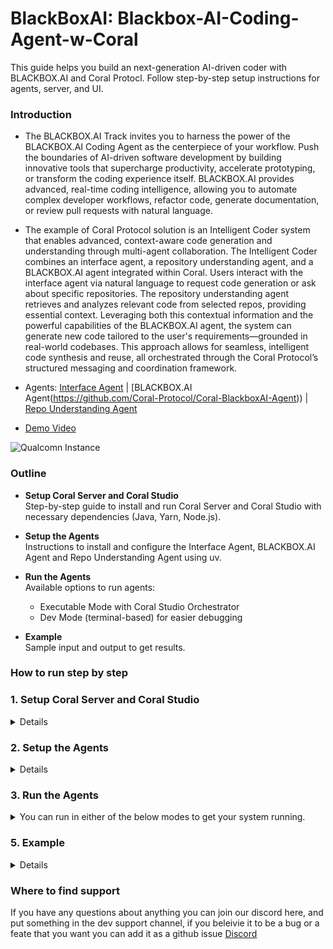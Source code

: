 # BlackBoxAI: Blackbox-AI-Coding-Agent-w-Coral

This guide helps you build an next-generation AI-driven coder with BLACKBOX.AI and Coral Protocl. Follow step-by-step setup instructions for agents, server, and UI.

### Introduction

- The BLACKBOX.AI Track invites you to harness the power of the BLACKBOX.AI Coding Agent as the centerpiece of your workflow. Push the boundaries of AI-driven software development by building innovative tools that supercharge productivity, accelerate prototyping, or transform the coding experience itself. BLACKBOX.AI provides advanced, real-time coding intelligence, allowing you to automate complex developer workflows, refactor code, generate documentation, or review pull requests with natural language.

- The example of Coral Protocol solution is an Intelligent Coder system that enables advanced, context-aware code generation and understanding through multi-agent collaboration. The Intelligent Coder combines an interface agent, a repository understanding agent, and a BLACKBOX.AI agent integrated within Coral. Users interact with the interface agent via natural language to request code generation or ask about specific repositories. The repository understanding agent retrieves and analyzes relevant code from selected repos, providing essential context. Leveraging both this contextual information and the powerful capabilities of the BLACKBOX.AI agent, the system can generate new code tailored to the user's requirements—grounded in real-world codebases. This approach allows for seamless, intelligent code synthesis and reuse, all orchestrated through the Coral Protocol’s structured messaging and coordination framework.
- Agents: [Interface Agent](https://github.com/Coral-Protocol/Coral-Interface-Agent) | [BLACKBOX.AI Agent(https://github.com/Coral-Protocol/Coral-BlackboxAI-Agent)) | [Repo Understanding Agent](https://github.com/Coral-Protocol/Coral-RepoUnderstanding-Agent) 
- [Demo Video](https://drive.google.com/file/d/1yE9p_h9-WMPu_lb21q-GR84gkiZbhqXu/view?usp=sharing)

![Qualcomn Instance](images/Monzo_agent_new.png)  

### Outline

- **Setup Coral Server and Coral Studio**  
  Step-by-step guide to install and run Coral Server and Coral Studio with necessary dependencies (Java, Yarn, Node.js).

- **Setup the Agents**  
  Instructions to install and configure the Interface Agent, BLACKBOX.AI Agent and Repo Understanding Agent using uv.

- **Run the Agents**  
  Available options to run agents:
  - Executable Mode with Coral Studio Orchestrator  
  - Dev Mode (terminal-based) for easier debugging  

- **Example**  
  Sample input and output to get results.


### How to run step by step

### 1. Setup Coral Server and Coral Studio

<details>

- To setup the [Coral Server](https://github.com/Coral-Protocol/coral-server) and [Coral Studio UI](https://github.com/Coral-Protocol/coral-studio), follow the steps given in repository to install.

- In order to test if both are working, open the same instance in two terminals and run both simultaneously.

```bash
# run studio
yarn dev
```
- You will see both running like this simultaneously if succesful and should be able to access Coral Studio from your browser.

![Coral Server and Studio Running](images/server-studio.png)

- On Coral Studio, ensure the connection to Coral Server.

![Coral Server and Studio Connection UI](images/coral-connection.png)

<details>

<summary>Install Java if UNAVAILABLE in order to run Coral Server</summary>

Install Java

```bash

# Apt update
sudo apt update

# Install the JDK
sudo apt install openjdk-17-jdk

# Check version
java -version
```

Run Coral Server

```bash

./gradlew run

```

</details>

<details>

<summary>Install Yarn if UNAVAILABLE in order to run Coral Studio</summary>

Install Yarn

```bash
# Download and install nvm:
curl -o- https://raw.githubusercontent.com/nvm-sh/nvm/v0.40.3/install.sh | bash

# in lieu of restarting the shell
\. "$HOME/.nvm/nvm.sh"

# Download and install Node.js:
nvm install 22

# Verify the Node.js version:
node -v # Should print "v22.17.0".
nvm current # Should print "v22.17.0".

# Download and install Yarn:
corepack enable yarn

# Verify Yarn version:
yarn -v

# Install from yarn
yarn install

# Allow port for eternal access
sudo ufw allow 5173

```

Run Coral Studio

```bash

yarn dev

```

</details>

</details>

### 2. Setup the Agents

<details>  

- Terminate the Coral Server and Coral Studio connections from above and start below steps.
- In this example, we are using the agents: [Interface Agent](https://github.com/Coral-Protocol/Coral-Interface-Agent),[BLACKBOX.AI Agent]([Coral-BlackboxAI-Agent](https://github.com/Coral-Protocol/Coral-BlackboxAI-Agent)), and [Repo Understanding Agent](https://github.com/Coral-Protocol/Coral-RepoUnderstanding-Agent) .  
- Please click on the link and set up the agents by following the setup instructions in the repository.  
- Check the output below to see how the terminal will look after succesfull installation, keep in mind the directory you are at while doing `uv sync`.


</details>

### 3. Run the Agents

<details>

<summary>You can run in either of the below modes to get your system running.</summary>

#### 1. Executable Mode

<details>

- The Executable Mode is part of the Coral Protocol Orchestrator which works with [Coral Studio UI](https://github.com/Coral-Protocol/coral-studio).  

- Checkout: [How to Build a Multi-Agent System with Awesome Open Source Agents using Coral Protocol](https://github.com/Coral-Protocol/existing-agent-sessions-tutorial-private-temp).  

- Update the file: `coral-server/src/main/resources/application.yaml` with the details below. 

```bash
# replace "root" with YOUR/PROJECT/DIRECTORY if different

applications:
  - id: "app"
    name: "Default Application"
    description: "Default application for testing"
    privacyKeys:
      - "default-key"
      - "public"
      - "priv"

registry:
  interface:
    options:
      - name: "API_KEY"
        type: "string"
        description: "API key for the service"
    runtime:
      type: "executable"
      command: ["bash", "-c", "/root/Coral-Interface-Agent/run_agent.sh main.py"]
      environment:
        - name: "API_KEY"
          from: "API_KEY"
        - name: "MODEL_NAME"
          value: "gpt-4.1"
        - name: "MODEL_PROVIDER"
          value: "openai"
        - name: "MODEL_TOKEN"
          value: "16000"
        - name: "MODEL_TEMPERATURE"
          value: "0.3"
          
  repo_understanding_agent:
    options:
      - name: "API_KEY"
        type: "string"
        description: "API key for the service"
      - name: "GITHUB_ACCESS_TOKEN"
        type: "string"
        description: "key for the github service"
    runtime:
      type: "executable"
      command: ["bash", "-c", "/root/Coral-RepoUnderstanding-Agent/run_agent.sh main.py"]
      environment:
        - name: "API_KEY"
          from: "API_KEY"
        - name: "GITHUB_ACCESS_TOKEN"
          from: "GITHUB_ACCESS_TOKEN"
        - name: "MODEL_NAME"
          value: "gpt-4.1"
        - name: "MODEL_PROVIDER"
          value: "openai"
        - name: "MODEL_TOKEN"
          value: "16000"
        - name: "MODEL_TEMPERATURE"
          value: "0.3"

  blackboxai_agent:
    options:
      - name: "BLACKBOXAI_API_KEY"
        type: "string"
        description: "API key for the service"
    runtime:
      type: "executable"
      command: ["bash", "-c", "/root/Coral-BlackboxAI-Agent/run_agent.sh main.py"]
      environment:
        - name: "BLACKBOXAI_API_KEY"
          from: "BLACKBOXAI_API_KEY"
        - name: "BLACKBOXAI_URL"
          value: "https://api.blackbox.ai"
        - name: "MODEL_NAME"
          value: "blackboxai/openai/gpt-4.1"
```

- Run the [Coral Server](https://github.com/Coral-Protocol/coral-server) and [Coral Studio](https://github.com/Coral-Protocol/coral-studio). 

- You do not need to set up the `.env` in the project directory for running in this mode; it will be captured through the variables below.  

- After the agents are loaded properly, you will see "3 agents" connected. Proceed ahead with "Select Session", add the agents, api key and esure to add both the Custom Tools to the Interface Agent.

![Vultr Instance](images/agent-connected.png)  

</details>

#### 2. Dev Mode

<details>

- The Dev Mode allows the Coral Server and all agents to be seaprately running on each terminal without UI support.  

- Ensure that the [Coral Server](https://github.com/Coral-Protocol/coral-server) is running on your system and run below commands in separate terminals.

- Ensure that you have setup the `.env` file with required keys.  

Run the Interface Agent

```bash
# cd to directory
cd Coral-Interface-Agent

# Run the agent using `uv`:
uv run python main.py
```

Run the RepoUnderstanding Agent

```bash
# cd to directory
cd Coral-RepoUnderstanding-Agent

# Run the agent using `uv`:
uv run python main.py
```

Run the BLACKBOX.AI Agent

```bash
# cd to directory
cd Coral-BlackboxAI-Agent-Agent

# Run the agent using `uv`:
uv run python main.py
```

</details>

</details>


### 5. Example

<details>

```bash
# Input:
Question: Could you please call repo understanding agent to retrieve the completed code of agent implementation on the main branch of Coral-Protocol/Coral-Monzo-Agent, keep it, and send the completed code to balckbox ai agent, ask it to take this as an example, then create an agent that is able to run on coral server with functionality of a simple calculator (add number)

# Output:
Answer: Thank you for sharing the code. Here is an example of a simple addition agent for Coral Server, following the structure, event loop, and integration style from your provided `main.py`. This agent exposes a single tool `add_numbers(a: int, b: int) -&gt; int`, and uses the same Coral tool patterns:

import asyncio
import os
import json
import logging
from langchain_mcp_adapters.client import MultiServerMCPClient
from langchain.prompts import ChatPromptTemplate
from langchain.agents import create_tool_calling_agent, AgentExecutor
from langchain.chat_models import init_chat_model
from langchain_core.tools import tool
from dotenv import load_dotenv
import urllib.parse
from datetime import datetime
import traceback

# Setup logging
logging.basicConfig(level=logging.INFO, format=&quot;%(asctime)s - %(levelname)s - %(message)s&quot;)
logger = logging.getLogger(__name__)

# Load environment variables
load_dotenv()

base_url = os.getenv(&quot;CORAL_SSE_URL&quot;)
agentID = os.getenv(&quot;CORAL_AGENT_ID&quot;)

params = {
    &quot;agentId&quot;: agentID,
    &quot;agentDescription&quot;: &quot;An agent that simply adds two numbers using the add_numbers(a, b) tool. Only use the provided tools!&quot;
}
query_string = urllib.parse.urlencode(params)
MCP_SERVER_URL = f&quot;{base_url}?{query_string}&quot;

def get_tools_description(tools):
    return &quot;\n&quot;.join(f&quot;Tool: {t.name}, Schema: {json.dumps(t.args).replace('{', '{{').replace('}', '}}')}&quot; for t in tools)

@tool
def add_numbers(a: int, b: int) -&gt; dict:
    &quot;&quot;&quot;
    Adds two integers and returns the result.

    Args:
        a (int): The first number.
        b (int): The second number.
    Returns:
        dict: The sum as `result`.
    &quot;&quot;&quot;
    return {&quot;result&quot;: a + b}

async def create_addition_agent(client, tools):
    prompt = ChatPromptTemplate.from_messages([
        (&quot;system&quot;, f&quot;&quot;&quot;You are `addition_agent`, responsible only for adding two numbers with add_numbers(a, b). You must only use the provided tools to fulfill user requests. Your workflow:\n\n1. Use wait_for_mentions(timeoutMs=60000) to wait for instructions.\n2. When a mention is received, record threadId and senderId (NEVER forget these two).\n3. Read the user's message and extract the numbers to add.\n4. Call add_numbers(a, b) with them.\n5. Generate a clear, direct reply with the result.\n6. If error, reply 'error'.\n7. Use send_message(senderId=..., mentions=[senderId], threadId=..., content=&quot;your answer&quot;) to reply.\n8. Always respond to the user.\n9. Wait 2 seconds and go back to step 1.\n\nTools: {get_tools_description(tools)}&quot;),
        (&quot;placeholder&quot;, &quot;{history}&quot;),
        (&quot;placeholder&quot;, &quot;{agent_scratchpad}&quot;)
    ])

    model = init_chat_model(
        model=os.getenv(&quot;MODEL&quot;),
        model_provider=os.getenv(&quot;LLM_MODEL_PROVIDER&quot;),
        api_key=os.getenv(&quot;API_KEY&quot;),
        temperature=0.3,
        max_tokens=32768
    )
    agent = create_tool_calling_agent(model, tools, prompt)
    return AgentExecutor(agent=agent, tools=tools, verbose=True)

async def main():
    CORAL_SERVER_URL = f&quot;{base_url}?{query_string}&quot;
    logger.info(f&quot;Connecting to Coral Server: {CORAL_SERVER_URL}&quot;)

    client = MultiServerMCPClient(
        connections={
            &quot;coral&quot;: {
                &quot;transport&quot;: &quot;sse&quot;,
                &quot;url&quot;: CORAL_SERVER_URL,
                &quot;timeout&quot;: 600,
                &quot;sse_read_timeout&quot;: 600,
            }
        }
    )
    logger.info(&quot;Coral Server Connection Established&quot;)

    tools = await client.get_tools()
    coral_tool_names = [
        &quot;list_agents&quot;,
        &quot;create_thread&quot;,
        &quot;add_participant&quot;,
        &quot;remove_participant&quot;,
        &quot;close_thread&quot;,
        &quot;send_message&quot;,
        &quot;wait_for_mentions&quot;,
    ]
    tools = [tool for tool in tools if tool.name in coral_tool_names]
    tools += [add_numbers]

    logger.info(f&quot;Tools Description:\n{get_tools_description(tools)}&quot;)

    agent_executor = await create_addition_agent(client, tools)

    while True:
        try:
            logger.info(&quot;Starting new agent invocation&quot;)
            await agent_executor.ainvoke({&quot;agent_scratchpad&quot;: []})
            logger.info(&quot;Completed agent invocation, restarting loop&quot;)
            await asyncio.sleep(1)
        except Exception as e:
            logger.error(f&quot;Error in agent loop: {str(e)}&quot;)
            logger.error(traceback.format_exc())
            await asyncio.sleep(5)

if __name__ == &quot;__main__&quot;:
    asyncio.run(main())

Let me know if you'd like this as a file, or need further customization!
```

</details>

</details>


### Where to find support 

If you have any questions about anything you can join our discord here, and put something in the dev support channel, if you beleivie it to be a bug or a feate that you want you can add it as a github issue [Discord](https://discord.com/invite/Xjm892dtt3)



